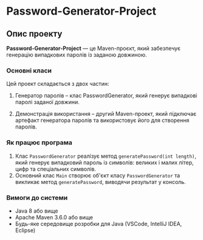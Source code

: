 # Password-Generator-Project

## Опис проекту
**Password-Generator-Project** — це Maven-проєкт, який забезпечує генерацію випадкових паролів із заданою довжиною.

### Основні класи
Цей проект складається з двох частин:

1. Генератор паролів – клас PasswordGenerator, який генерує випадкові паролі заданої довжини.

2. Демонстрація використання – другий Maven-проект, який підключає артефакт генератора паролів та використовує його для створення паролів.

### Як працює програма
1. Клас `PasswordGenerator` реалізує метод `generatePassword(int length)`, який генерує випадковий пароль із символів: великих і малих літер, цифр та спеціальних символів.
2. Основний клас `Main` створює об'єкт класу `PasswordGenerator` та викликає метод `generatePassword`, виводячи результат у консоль.

### Вимоги до системи
- Java 8 або вище
- Apache Maven 3.6.0 або вище
- Будь-яке середовище розробки для Java (VSCode, IntelliJ IDEA, Eclipse)


